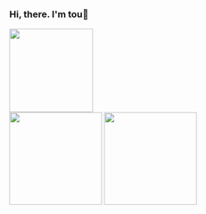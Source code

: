 ### Hi, there.  I'm tou👋
<!--
[//]: # (![tou's git hub stats](https://github-readme-stats.vercel.app/api?username=toulzx&count_private=true&show_icons=true&icon_color=d8a499&title_color=7294d4&text_color=718096&bg_color=ffffff&hide_title=true&include_all_commits=true))
[//]: # ([![Top Langs](https://github-readme-stats.vercel.app/api/top-langs/?username=toulzx&layout=compact)](https://github.com/anuraghazra/github-readme-stats))
-->
<!--
[github-readme-stats](https://github.com/anuraghazra/github-readme-stats)
-->

<div>
<img height="150em" src="https://bad-apple-github-readme.vercel.app/api?show_bg=1&username=toulzx&count_private=true&show_icons=true&icon_color=d8a499&title_color=7294d4&text_color=718096&bg_color=ffffff&include_all_commits=true&custom_title=tou's%20GitHub%20Stats&hide_title=true" />
</div>
<div>
<img height="166em" src="https://github-readme-stats.vercel.app/api/top-langs/?username=AVS1508&show_icons=true&icon_color=d8a499&title_color=7294d4&text_color=718096&bg_color=fffff&layout=compact&langs_count=6" />
<img height="166em" src="https://github-readme-stats.vercel.app/api/wakatime?username=tou&layout=compact&show_icons=true&icon_color=d8a499&title_color=7294d4&text_color=718096&bg_color=ffffff&langs_count=6&range=last_7_days&custom_title=Recent%20Week%20Programming%20Times%20">
</div>

<!--
- :orange_book: Focusing on Vue & Android recently
- :hammer: Creator of applications and frameworks
-->

<!--
<table>
<tr>
<td valign="top" width="50%">
  
<!-- waka-box start -->
<!-- waka-box end -->
 <!--
</td>
</tr>
</table>
-->

<!--
更新日志
- 20210724 readme-stats 的实现
- 20210726 waka-box-go 的实现
-->

<!--
20210727 布局调整总结
- 不可为 waka-box 套用 <div> 标签，Markdown 格式语法不会在块级 HTML 标签内进行处理。
- emmm其实也可以的（至少在GitHub），只要在块级标签内前后留有空行。
- 特别注意：在 markdown 中使用标签不要有缩进，标签前有 markdown 语法的情况下进行缩进，默认是以 markdown 格式处理的。
-->
